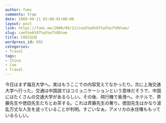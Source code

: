 ```yaml
---
author: fumi
comments: true
date: 2000-09-11 03:00:01+00:00
layout: post
link: https://fumi.me/2000/09/11/coe5%e6%97%a5%e7%9b%ae/
slug: coe5%e6%97%a5%e7%9b%ae
title: COE5日目
wordpress_id: 692
categories:
- Travel
tags:
- China
- Coe
- Travel
---
```


今日はまず福旦大学へ。実はもうここでの内容覚えてなかったり。次に上海交通大学へ行った。交通は中国語ではコミュニケーションという意味だそうで、中国にはたくさんの交通大学があるらしい。その後、飛行機で香港へ。ホテルで、斉藤先生や徳田先生たちとお茶する。これは斉藤先生の奢り。徳田先生はかなり波乱万丈な人生を送っていることが判明。すごいなぁ。アメリカの永住権ももっているらしい。
